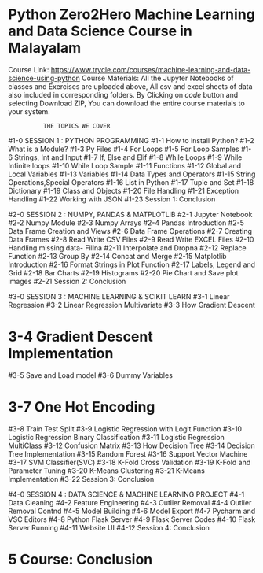# Python Zero2Hero Machine Learning and Data Science Course in Malayalam

Course Link: https://www.trycle.com/courses/machine-learning-and-data-science-using-python
Course Materials:
              All the Jupyter Notebooks of classes and Exercises are uploaded above,
              All csv and excel sheets of data also included in corresponding folders.  By Clicking on *code* button and selecting Download ZIP, You can download the entire course materials to your system.
              
              THE TOPICS WE COVER
              
#1-0 SESSION 1 : PYTHON PROGRAMMING
#1-1 How to install Python?
#1-2 What is a Module?
#1-3 Py Files
#1-4 For Loops
#1-5 For Loop Samples
#1-6 Strings, Int and Input
#1-7 If, Else and Elif
#1-8 While Loops
#1-9 While Infinite loops
#1-10 While Loop Sample
#1-11 Functions
#1-12 Global and Local Variables
#1-13 Variables
#1-14 Data Types and Operators
#1-15 String Operations,Special Operators
#1-16 List in Python
#1-17 Tuple and Set
#1-18 Dictionary
#1-19 Class and Objects
#1-20 File Handling
#1-21 Exception Handling
#1-22 Working with JSON
#1-23 Session 1: Conclusion

#2-0 SESSION 2 : NUMPY, PANDAS & MATPLOTLIB
#2-1 Jupyter Notebook 
#2-2 Numpy Module 
#2-3 Numpy Arrays
#2-4 Pandas Introduction 
#2-5 Data Frame Creation and Views
#2-6 Data Frame Operations
#2-7 Creating Data Frames
#2-8 Read Write CSV Files
#2-9 Read Write EXCEL Files
#2-10 Handling missing data- Fillna
#2-11 Interpolate and Dropna
#2-12 Replace Function
#2-13 Group By
#2-14 Concat and Merge
#2-15 Matplotlib Introduction
#2-16 Format Strings in Plot Function
#2-17 Labels, Legend and Grid
#2-18 Bar Charts
#2-19 Histograms
#2-20 Pie Chart and Save plot images
#2-21 Session 2: Conclusion

#3-0 SESSION 3 : MACHINE LEARNING & SCIKIT LEARN
#3-1 Linear Regression
#3-2 Linear Regression Multivariate
#3-3 How Gradient Descent
# 3-4 Gradient Descent Implementation
#3-5 Save and Load model
#3-6 Dummy Variables
# 3-7 One Hot Encoding
#3-8 Train Test Split
#3-9 Logistic Regression with Logit Function
#3-10 Logistic Regression Binary Classification
#3-11 Logistic Regression MultiClass
#3-12 Confusion Matrix
#3-13 How Decision Tree
#3-14 Decision Tree Implementation 
#3-15 Random Forest
#3-16 Support Vector Machine
#3-17 SVM Classifier(SVC)
#3-18 K-Fold Cross Validation
#3-19 K-Fold and Parameter Tuning
#3-20 K-Means Clustering
#3-21 K-Means Implementation
#3-22 Session 3: Conclusion

#4-0 SESSION 4 : DATA SCIENCE & MACHINE LEARNING PROJECT
#4-1 Data Cleaning
#4-2 Feature Engineering
#4-3 Outlier Removal
#4-4 Outlier Removal Contnd
#4-5 Model Building
#4-6 Model Export 
#4-7 Pycharm and VSC Editors
#4-8 Python Flask Server
#4-9 Flask Server Codes
#4-10 Flask Server Running
#4-11 Website UI
#4-12 Session 4: Conclusion
# 5   Course: Conclusion

